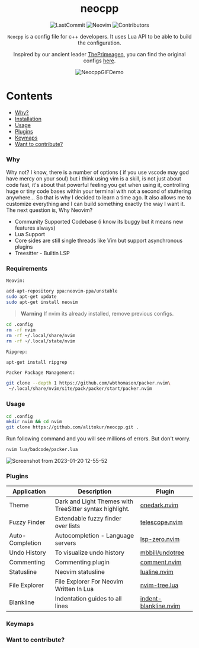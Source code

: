 <div align="center">

# neocpp

<img src="https://img.shields.io/github/last-commit/alitokur/neocpp?color=yellow&display_timestamp=committer" alt="LastCommit"> <img src="https://img.shields.io/badge/nvim-v0.9-blueviolet" alt="Neovim"> <img src="https://img.shields.io/github/contributors/alitokur/neocpp?color=red" alt="Contributors">

`Neocpp` is a config file for c++ developers. It uses Lua API to be able to build the configuration.

 Inspired by our ancient leader [ThePrimeagen](https://github.com/ThePrimeagen), you can find the original 
configs [here](https://github.com/ThePrimeagen/init.lua).

<img src="img/Animation.gif" alt="NeocppGIFDemo">    

</div>

Contents
========
 * [Why?](#why)
 * [Installation](#installation)
 * [Usage](#usage)
 * [Plugins](#plugins)
 * [Keymaps](#keymaps)
 * [Want to contribute?](#want-to-contribute)
 
 
### Why

Why not? I know, there is a number of options ( if you use vscode may god have mercy on your soul) but i think using vim is a skill, is not just about code fast, it's about that powerful feeling you get when using it, controlling huge or tiny code bases within your terminal with not a second of stuttering anywhere... So that is why I decided to learn a time ago. It also allows me to customize everything and I can build something exactly the way I want it. The next question is, Why Neovim?

- Community Supported Codebase (i know its buggy but it means new features always)
- Lua Support
- Core sides are still single threads like Vim but support asynchronous plugins
- Treesitter - Builtin LSP

### Requirements
`Neovim:`
```sh
add-apt-repository ppa:neovim-ppa/unstable
sudo apt-get update
sudo apt-get install neovim
```

> **Warning**
> If nvim its already installed, remove previous configs.

```sh
cd .config
rm -rf nvim
rm -rf ~/.local/share/nvim
rm -rf ~/.local/state/nvim
```

`Ripgrep:`
```sh
apt-get install ripgrep
```

`Packer Package Management:`
```sh
git clone --depth 1 https://github.com/wbthomason/packer.nvim\
 ~/.local/share/nvim/site/pack/packer/start/packer.nvim
```

### Usage

```sh
cd .config
mkdir nvim && cd nvim
git clone https://github.com/alitokur/neocpp.git .
```
Run following command and you will see millions of errors. But don't worry.

```sh
nvim lua/badcode/packer.lua
```

![Screenshot from 2023-01-20 12-55-52](https://user-images.githubusercontent.com/20575896/213803715-828181f8-cff2-47ea-9711-066a9affde80.png)


### Plugins
                                                                                           
| Application        | Description                                             | Plugin                     |
| ------------------ | ------------------------------------------------------- | -------------------------- |
| Theme              | Dark and Light Themes with TreeSitter syntax highlight. | [onedark.nvim](https://github.com/navarasu/onedark.nvim)           |
| Fuzzy Finder       | Extendable fuzzy finder over lists                      | [telescope.nvim](https://github.com/nvim-telescope/telescope.nvim) |
| Auto-Completion    | Autocompletion - Language servers                       | [lsp-zero.nvim](https://github.com/VonHeikemen/lsp-zero.nvim)      |
| Undo History       | To visualize undo history                               | [mbbill/undotree](https://github.com/mbbill/undotree)              |
| Commenting         | Commenting plugin                                       | [comment.nvim](https://github.com/numToStr/Comment.nvim)           |
| Statusline         | Neovim statusline                                       | [lualine.nvim](https://github.com/nvim-lualine/lualine.nvim)       |
| File Explorer      | File Explorer For Neovim Written In Lua                 | [nvim-tree.lua](https://github.com/nvim-tree/nvim-tree.lua)        |
| Blankline          | Indentation guides to all lines                         | [indent-blankline.nvim](https://github.com/lukas-reineke/indent-blankline.nvim)      |

### Keymaps


### Want to contribute?

